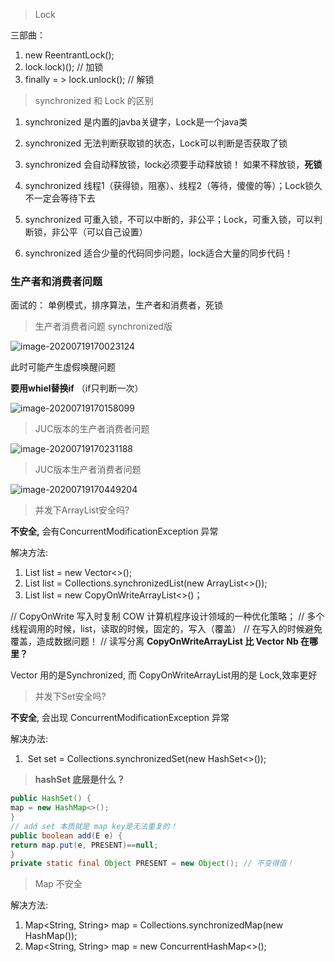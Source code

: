 > Lock 

三部曲：

1. new ReentrantLock();
2. lock.lock)(); // 加锁
3. finally = > lock.unlock(); // 解锁



> synchronized 和 Lock 的区别

1. synchronized 是内置的javba关键字，Lock是一个java类

2. synchronized 无法判断获取锁的状态，Lock可以判断是否获取了锁
3. synchronized 会自动释放锁，lock必须要手动释放锁！ 如果不释放锁，**死锁**
4. synchronized 线程1（获得锁，阻塞）、线程2（等待，傻傻的等）；Lock锁久不一定会等待下去
5. synchronized 可重入锁，不可以中断的，非公平；Lock，可重入锁，可以判断锁，非公平（可以自己设置）
6. synchronized 适合少量的代码同步问题，lock适合大量的同步代码！



### 生产者和消费者问题

面试的： 单例模式，排序算法，生产者和消费者，死锁



>生产者消费者问题 synchronized版

![image-20200719170023124](C:\Users\ZeTao\AppData\Roaming\Typora\typora-user-images\image-20200719170023124.png)

此时可能产生虚假唤醒问题



**要用whiel替换if**  （if只判断一次） 

![image-20200719170158099](C:\Users\ZeTao\AppData\Roaming\Typora\typora-user-images\image-20200719170158099.png)



> JUC版本的生产者消费者问题

![image-20200719170231188](C:\Users\ZeTao\AppData\Roaming\Typora\typora-user-images\image-20200719170231188.png)



> JUC版本生产者消费者问题

![image-20200719170449204](C:\Users\ZeTao\AppData\Roaming\Typora\typora-user-images\image-20200719170449204.png)







> 并发下ArrayList安全吗?

**不安全,** 会有ConcurrentModificationException 异常

解决方法:

1. List<String> list = new Vector<>();
2. List<String> list = Collections.synchronizedList(new ArrayList<>());
3. List<String> list = new CopyOnWriteArrayList<>()；

// CopyOnWrite 写入时复制 COW 计算机程序设计领域的一种优化策略；
// 多个线程调用的时候，list，读取的时候，固定的，写入（覆盖）
// 在写入的时候避免覆盖，造成数据问题！
// 读写分离
**CopyOnWriteArrayList 比 Vector Nb 在哪里？**

Vector 用的是Synchronized,  而 CopyOnWriteArrayList用的是 Lock,效率更好



> 并发下Set安全吗?

**不安全**, 会出现 ConcurrentModificationException 异常

解决办法:

1. ​	Set<String> set = Collections.synchronizedSet(new HashSet<>());



>  **hashSet 底层是什么？**

```java
public HashSet() {
map = new HashMap<>();
}
// add set 本质就是 map key是无法重复的！
public boolean add(E e) {
return map.put(e, PRESENT)==null;
}
private static final Object PRESENT = new Object(); // 不变得值！
```





> Map 不安全



解决方法:

1. Map<String, String> map = Collections.synchronizedMap(new HashMap());
2. Map<String, String> map = new ConcurrentHashMap<>();


